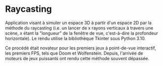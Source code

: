 # Raycasting

Application visant à simuler un espace 3D à partir d'un espace 2D par la méthode du raycasting (i.e. un lancer de x rayons verticaux à travers une scène, x étant la "longueur" de la fenêtre de vue, c'est-à-dire la profondeur horizontale).
Le rendu utilise la bibliothèque Tkinter sous Python 3.10.

Ce procédé était novateur pour les premiers jeux à point-de-vue interactif, les premiers FPS, tels que Doom et Wolfenstein. Depuis, l'arrivée de moteurs de jeux puissants ont rendu cette méthode souvent dépassée.
